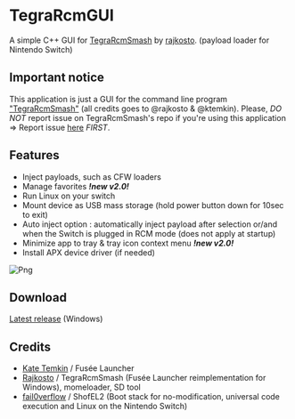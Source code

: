 # TegraRcmGUI
A simple C++ GUI for [TegraRcmSmash](https://github.com/rajkosto/TegraRcmSmash) by [rajkosto](https://github.com/rajkosto). (payload loader for Nintendo Switch)

## Important notice
This application is just a GUI for the command line program ["TegraRcmSmash"](https://github.com/rajkosto/TegraRcmSmash) (all credits goes to @rajkosto & @ktemkin).
Please, *DO NOT* report issue on TegraRcmSmash's repo if you're using this application => Report issue [here](https://github.com/eliboa/TegraRcmGUI/issues) *FIRST*.

## Features
- Inject payloads, such as CFW loaders
- Manage favorites ***!new v2.0!***
- Run Linux on your switch 
- Mount device as USB mass storage (hold power button down for 10sec to exit)
- Auto inject option : automatically inject payload after selection or/and when the Switch is plugged in RCM mode (does not apply at startup)
- Minimize app to tray & tray icon context menu ***!new v2.0!***
- Install APX device driver (if needed)

![Png](http://tegrarcmgui.gq/TegraRcmGUI_v2.0.png)

## Download
[Latest release](https://github.com/eliboa/TegraRcmGUI/releases) (Windows)

## Credits
- [Kate Temkin](https://github.com/ktemkin) / Fusée Launcher
- [Rajkosto](https://github.com/rajkosto) / TegraRcmSmash (Fusée Launcher reimplementation for Windows), momeloader, SD tool
- [fail0verflow](https://github.com/fail0verflow) / ShofEL2 (Boot stack for no-modification, universal code execution and Linux on the Nintendo Switch)

